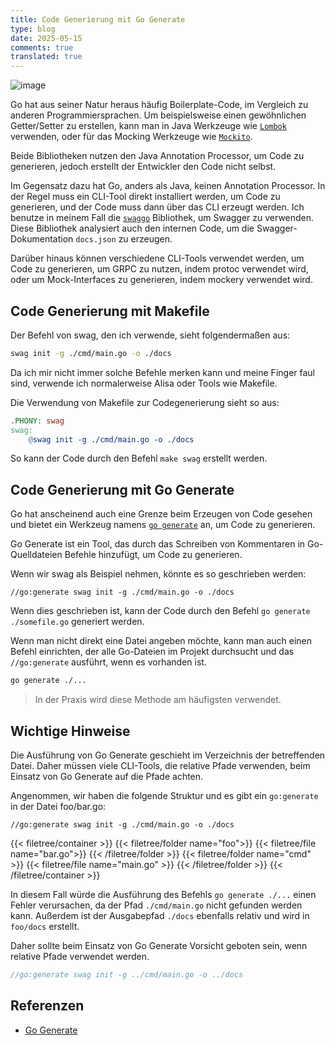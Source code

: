 ```yaml
---
title: Code Generierung mit Go Generate
type: blog
date: 2025-05-15
comments: true
translated: true
---
```

![image](/images/go/go-generate-1747269173961.png)

Go hat aus seiner Natur heraus häufig Boilerplate-Code, im Vergleich zu anderen Programmiersprachen. Um beispielsweise einen gewöhnlichen Getter/Setter zu erstellen, kann man in Java Werkzeuge wie [`Lombok`](https://projectlombok.org/) verwenden, oder für das Mocking Werkzeuge wie [`Mockito`](https://site.mockito.org/).

Beide Bibliotheken nutzen den Java Annotation Processor, um Code zu generieren, jedoch erstellt der Entwickler den Code nicht selbst.

Im Gegensatz dazu hat Go, anders als Java, keinen Annotation Processor. In der Regel muss ein CLI-Tool direkt installiert werden, um Code zu generieren, und der Code muss dann über das CLI erzeugt werden. Ich benutze in meinem Fall die [`swaggo`](https://github.com/swaggo/swag) Bibliothek, um Swagger zu verwenden. Diese Bibliothek analysiert auch den internen Code, um die Swagger-Dokumentation `docs.json` zu erzeugen.

Darüber hinaus können verschiedene CLI-Tools verwendet werden, um Code zu generieren, um GRPC zu nutzen, indem protoc verwendet wird, oder um Mock-Interfaces zu generieren, indem mockery verwendet wird.

## Code Generierung mit Makefile

Der Befehl von swag, den ich verwende, sieht folgendermaßen aus:
```bash
swag init -g ./cmd/main.go -o ./docs
```

Da ich mir nicht immer solche Befehle merken kann und meine Finger faul sind, verwende ich normalerweise Alisa oder Tools wie Makefile.

Die Verwendung von Makefile zur Codegenerierung sieht so aus:
```makefile
.PHONY: swag
swag:
    @swag init -g ./cmd/main.go -o ./docs
```
So kann der Code durch den Befehl `make swag` erstellt werden.

## Code Generierung mit Go Generate

Go hat anscheinend auch eine Grenze beim Erzeugen von Code gesehen und bietet ein Werkzeug namens [`go generate`](https://pkg.go.dev/cmd/go#hdr-Generate_Go_files_by_processing_source) an, um Code zu generieren.

Go Generate ist ein Tool, das durch das Schreiben von Kommentaren in Go-Quelldateien Befehle hinzufügt, um Code zu generieren.

Wenn wir swag als Beispiel nehmen, könnte es so geschrieben werden:
```go{filename="somefile.go"}
//go:generate swag init -g ./cmd/main.go -o ./docs
```

Wenn dies geschrieben ist, kann der Code durch den Befehl `go generate ./somefile.go` generiert werden.

Wenn man nicht direkt eine Datei angeben möchte, kann man auch einen Befehl einrichten, der alle Go-Dateien im Projekt durchsucht und das `//go:generate` ausführt, wenn es vorhanden ist.

```bash
go generate ./...
```
> In der Praxis wird diese Methode am häufigsten verwendet.

## Wichtige Hinweise

Die Ausführung von Go Generate geschieht im Verzeichnis der betreffenden Datei. Daher müssen viele CLI-Tools, die relative Pfade verwenden, beim Einsatz von Go Generate auf die Pfade achten.

Angenommen, wir haben die folgende Struktur und es gibt ein `go:generate` in der Datei foo/bar.go:
```go{filename="foo/bar.go"}
//go:generate swag init -g ./cmd/main.go -o ./docs
```

{{< filetree/container >}}
    {{< filetree/folder name="foo">}}
        {{< filetree/file name="bar.go">}}
    {{< /filetree/folder >}}
    {{< filetree/folder name="cmd" >}}
        {{< filetree/file name="main.go" >}}
    {{< /filetree/folder >}}
{{< /filetree/container >}}

In diesem Fall würde die Ausführung des Befehls `go generate ./...` einen Fehler verursachen, da der Pfad `./cmd/main.go` nicht gefunden werden kann.
Außerdem ist der Ausgabepfad `./docs` ebenfalls relativ und wird in `foo/docs` erstellt.

Daher sollte beim Einsatz von Go Generate Vorsicht geboten sein, wenn relative Pfade verwendet werden.
```go
//go:generate swag init -g ../cmd/main.go -o ../docs
```

## Referenzen
- [Go Generate](https://pkg.go.dev/cmd/go#hdr-Generate_Go_files_by_processing_source)